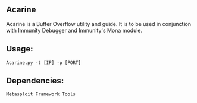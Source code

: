 ## Acarine
Acarine is a Buffer Overflow utility and guide. It is to be used in conjunction with Immunity Debugger and Immunity's Mona module.

## Usage: 
    Acarine.py -t [IP] -p [PORT]

## Dependencies:
    Metasploit Framework Tools
